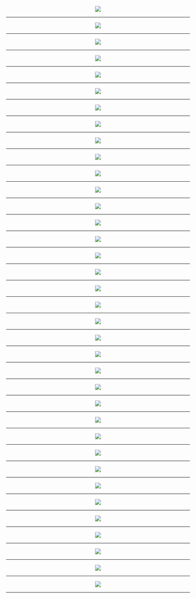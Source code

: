 
<div align='center'>
<img src='http://gfw-breaker.win/pdf/1400zx/p001.png?ok'/><hr/>
<img src='http://gfw-breaker.win/pdf/1400zx/p002.png?ok'/><hr/>
<img src='http://gfw-breaker.win/pdf/1400zx/p003.png?ok'/><hr/>
<img src='http://gfw-breaker.win/pdf/1400zx/p004.png?ok'/><hr/>
<img src='http://gfw-breaker.win/pdf/1400zx/p005.png?ok'/><hr/>
<img src='http://gfw-breaker.win/pdf/1400zx/p006.png?ok'/><hr/>
<img src='http://gfw-breaker.win/pdf/1400zx/p007.png?ok'/><hr/>
<img src='http://gfw-breaker.win/pdf/1400zx/p008.png?ok'/><hr/>
<img src='http://gfw-breaker.win/pdf/1400zx/p009.png?ok'/><hr/>
<img src='http://gfw-breaker.win/pdf/1400zx/p010.png?ok'/><hr/>
<img src='http://gfw-breaker.win/pdf/1400zx/p011.png?ok'/><hr/>
<img src='http://gfw-breaker.win/pdf/1400zx/p012.png?ok'/><hr/>
<img src='http://gfw-breaker.win/pdf/1400zx/p013.png?ok'/><hr/>
<img src='http://gfw-breaker.win/pdf/1400zx/p014.png?ok'/><hr/>
<img src='http://gfw-breaker.win/pdf/1400zx/p015.png?ok'/><hr/>
<img src='http://gfw-breaker.win/pdf/1400zx/p016.png?ok'/><hr/>
<img src='http://gfw-breaker.win/pdf/1400zx/p017.png?ok'/><hr/>
<img src='http://gfw-breaker.win/pdf/1400zx/p018.png?ok'/><hr/>
<img src='http://gfw-breaker.win/pdf/1400zx/p019.png?ok'/><hr/>
<img src='http://gfw-breaker.win/pdf/1400zx/p020.png?ok'/><hr/>
<img src='http://gfw-breaker.win/pdf/1400zx/p021.png?ok'/><hr/>
<img src='http://gfw-breaker.win/pdf/1400zx/p022.png?ok'/><hr/>
<img src='http://gfw-breaker.win/pdf/1400zx/p023.png?ok'/><hr/>
<img src='http://gfw-breaker.win/pdf/1400zx/p024.png?ok'/><hr/>
<img src='http://gfw-breaker.win/pdf/1400zx/p025.png?ok'/><hr/>
<img src='http://gfw-breaker.win/pdf/1400zx/p026.png?ok'/><hr/>
<img src='http://gfw-breaker.win/pdf/1400zx/p027.png?ok'/><hr/>
<img src='http://gfw-breaker.win/pdf/1400zx/p028.png?ok'/><hr/>
<img src='http://gfw-breaker.win/pdf/1400zx/p029.png?ok'/><hr/>
<img src='http://gfw-breaker.win/pdf/1400zx/p030.png?ok'/><hr/>
<img src='http://gfw-breaker.win/pdf/1400zx/p031.png?ok'/><hr/>
<img src='http://gfw-breaker.win/pdf/1400zx/p032.png?ok'/><hr/>
<img src='http://gfw-breaker.win/pdf/1400zx/p033.png?ok'/><hr/>
<img src='http://gfw-breaker.win/pdf/1400zx/p034.png?ok'/><hr/>
<img src='http://gfw-breaker.win/pdf/1400zx/p035.png?ok'/><hr/>
<img src='http://gfw-breaker.win/pdf/1400zx/p036.png?ok'/><hr/>
</div>

<img src='http://gfw-breaker.win/truth.md' width='1px' height='1px'/>

